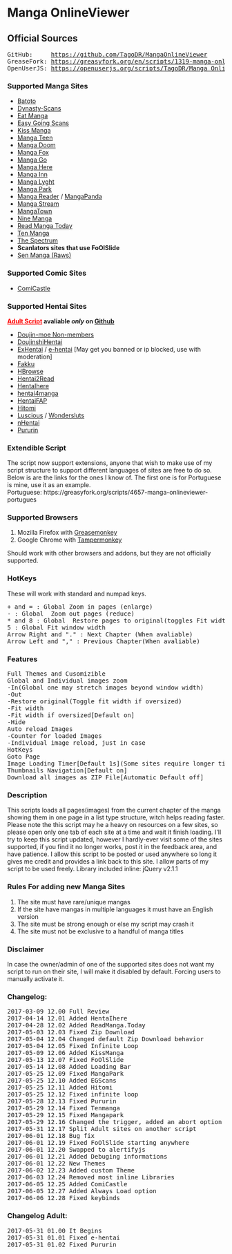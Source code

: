 <h1>Manga OnlineViewer</h1>
<h2>Official Sources</h2>
<pre>
GitHub:     <a href="https://github.com/TagoDR/MangaOnlineViewer">https://github.com/TagoDR/MangaOnlineViewer</a>
GreaseFork: <a href="https://github.com/TagoDR/MangaOnlineViewer">https://greasyfork.org/en/scripts/1319-manga-onlineviewer</a>
OpenUserJS: <a href="https://github.com/TagoDR/MangaOnlineViewer">https://openuserjs.org/scripts/TagoDR/Manga_OnlineViewer</a>
</pre>

<h3>Supported Manga Sites</h3>
<ul><li><a href="http://bato.to/">Batoto</a></li>
<li><a href="https://dynasty-scans.com/">Dynasty-Scans</a></li>
<li><a href="http://eatmanga.me/">Eat Manga</a></li>
<li><a href="http://read.egscans.com/">Easy Going Scans</a></li>
<li><a href="http://kissmanga.com/">Kiss Manga</a></li>
<li><a href="http://www.mangateen.com/">Manga Teen</a></li>
<li><a href="https://mangadoom.co/">Manga Doom</a></li>
<li><a href="http://mangafox.me/">Manga Fox</a></li>
<li><a href="http://www.mangago.me/">Manga Go</a></li>
<li><a href="http://www.mangahere.co/">Manga Here</a></li>
<li><a href="http://www.mangainn.net/">Manga Inn</a></li>
<li><a href="http://manga.lyght.net/">Manga Lyght</a></li>
<li><a href="http://mangapark.me/">Manga Park</a></li>
<li><a href="http://www.mangareader.net/">Manga Reader</a> / <a href="http://www.mangapanda.com/">MangaPanda</a></li>
<li><a href="http://mangastream.com/">Manga Stream</a></li>
<li><a href="http://www.mangatown.com/">MangaTown</a></li>
<li><a href="http://ninemanga.com/">Nine Manga</a></li>
<li><a href="http://www.readmanga.today/">Read Manga Today</a></li>
<li><a href="http://www.tenmanga.com/">Ten Manga</a></li>
<li><a href="http://www.thespectrum.net/">The Spectrum</a></li>
<li><b>Scanlators sites that use FoOlSlide</b></li>
<li><a href="http://raw.senmanga.com/">Sen Manga (Raws)</a></li></ul>
<h3>Supported Comic Sites</h3>
<ul><li><a href="http://www.comicastle.org/">ComiCastle</a></li></ul>
<h3>Supported Hentai Sites</h3> <b><a style="color: red;" href="https://github.com/TagoDR/MangaOnlineViewer/raw/master/Manga_OnlineViewer_Adult.user.js">Adult Script</a> avaliable <i>only</i> on <a href='https://github.com/TagoDR/MangaOnlineViewer'>Github</a></b>
<ul><li><a href="https://doujins.com/">Doujin-moe Non-members</a></li>
<li><a href="http://doujinshihentai.com/">DoujinshiHentai</a></li>
<li><a href="https://exhentai.org/">ExHentai</a> / <a href="https://e-hentai.org/">e-hentai</a> [May get you banned or ip blocked, use with moderation]</li>
<li><a href="https://www.fakku.net/">Fakku</a></li>
<li><a href="http://www.hbrowse.com/">HBrowse</a></li>
<li><a href="http://hentai2read.com/">Hentai2Read</a></li>
<li><a href="https://www.hentaihere.com/">HentaIhere</a></li>
<li><a href="http://hentai4manga.com/">hentai4manga</a></li>
<li><a href="http://mangafap.com/">HentaiFAP</a></li>
<li><a href="https://hitomi.la/">Hitomi</a></li>
<li><a href="https://luscious.net/">Luscious</a> / <a href="https://www.wondersluts.com/">Wondersluts</a></li>
<li><a href="https://nhentai.net/">nHentai</a></li>
<li><a href="http://pururin.us/">Pururin</a></li></ul>

<h3>Extendible Script</h3>
The script now support extensions, anyone that wish to make use of my script structure to support different languages of sites are free to do so. Below is are the links for the ones I know of. The first one is for Portuguese is mine, use it as an example.</br>
Portuguese: https://greasyfork.org/scripts/4657-manga-onlineviewer-portugues

<h3>Supported Browsers</h3>
<ol><li>Mozilla Firefox with <a href="https://addons.mozilla.org/en-US/firefox/addon/greasemonkey/">Greasemonkey</a></li>
<li>Google Chrome with <a href="https://chrome.google.com/webstore/detail/tampermonkey/dhdgffkkebhmkfjojejmpbldmpobfkfo?hl=en">Tampermonkey</a></li></ol>
Should work with other browsers and addons, but they are not officially supported.


<h3>HotKeys</h3>These will work with standard and numpad keys.
<pre>
+ and = : Global Zoom in pages (enlarge)
- : Global  Zoom out pages (reduce)
* and 8 : Global  Restore pages to original(toggles Fit width if oversized)
5 : Global Fit window width
Arrow Right and "." : Next Chapter (When avaliable)
Arrow Left and "," : Previous Chapter(When avaliable)
</pre>

<h3>Features</h3>
<pre>
Full Themes and Cusomizible
Global and Individual images zoom
-In(Global one may stretch images beyond window width)
-Out
-Restore original(Toggle fit width if oversized)
-Fit width
-Fit width if oversized[Default on]
-Hide
Auto reload Images
-Counter for loaded Images
-Individual image reload, just in case
HotKeys
Goto Page
Image Loading Timer[Default 1s](Some sites require longer timers. eg.:ExHentai,e-hentai)
Thumbnails Navigation[Default on]
Download all images as ZIP File[Automatic Default off]
</pre>

<h3>Description</h3>This scripts loads all pages(images) from the current chapter of the manga showing them in one page in a list type structure, witch helps reading faster.
Please note the this script may he a heavy on resources on a few sites, so please open only one tab of each site at a time and wait it finish loading.
I'll try to keep this script updated, however I hardly-ever visit some of the sites supported, if you find it no longer works, post it in the feedback area, and have patience.
I allow this script to be posted or used anywhere so long it gives me credit and provides a link back to this site. I allow parts of my script to be used freely.
Library included inline: jQuery v2.1.1

<h3>Rules For adding new Manga Sites</h3>
<ol><li>The site must have rare/unique mangas</li>
<li>If the site have mangas in multiple languages it must have an English version</li>
<li>The site must be strong enough or else my script may crash it</li>
<li>The site must not be exclusive to a handful of manga titles</li></ol>

<h3>Disclaimer</h3>In case the owner/admin of one of the supported sites does not want my script to run on their site, I will make it disabled by default. Forcing users to manually activate it.

<h3>Changelog:</h3>
<pre>
2017-03-09 12.00 Full Review
2017-04-14 12.01 Added HentaIhere
2017-04-28 12.02 Added ReadManga.Today
2017-05-03 12.03 Fixed Zip Download
2017-05-04 12.04 Changed default Zip Download behavior
2017-05-04 12.05 Fixed Infinite Loop
2017-05-09 12.06 Added KissManga
2017-05-13 12.07 Fixed FoOlSlide
2017-05-14 12.08 Added Loading Bar
2017-05-25 12.09 Fixed MangaPark
2017-05-25 12.10 Added EGScans
2017-05-25 12.11 Added Hitomi
2017-05-25 12.12 Fixed infinite loop
2017-05-28 12.13 Fixed Pururin
2017-05-29 12.14 Fixed Tenmanga
2017-05-29 12.15 Fixed Mangapark
2017-05-29 12.16 Changed the trigger, added an abort option
2017-05-31 12.17 Split Adult sites on another script
2017-06-01 12.18 Bug fix
2017-06-01 12.19 Fixed FoOlSlide starting anywhere
2017-06-01 12.20 Swapped to alertifyjs
2017-06-01 12.21 Added Debuging informations
2017-06-01 12.22 New Themes
2017-06-02 12.23 Added custom Theme
2017-06-03 12.24 Removed most inline Libraries
2017-06-05 12.25 Added ComiCastle
2017-06-05 12.27 Added Always Load option
2017-06-06 12.28 Fixed keybinds
</pre>
<h3>Changelog Adult:</h3>
<pre>
2017-05-31 01.00 It Begins
2017-05-31 01.01 Fixed e-hentai
2017-05-31 01.02 Fixed Pururin
</pre>
